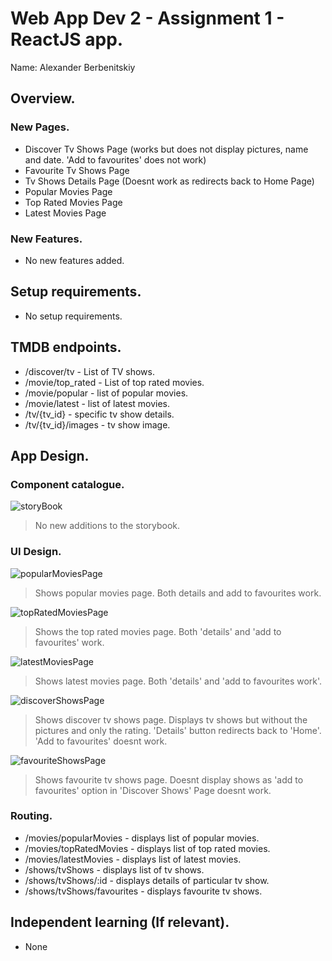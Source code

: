 # Web App Dev 2 - Assignment 1 - ReactJS app.

Name: Alexander Berbenitskiy

## Overview.

### New Pages.

+ Discover Tv Shows Page (works but does not display pictures, name and date. 'Add to favourites' does not work)
+ Favourite Tv Shows Page 
+ Tv Shows Details Page (Doesnt work as redirects back to Home Page)
+ Popular Movies Page
+ Top Rated Movies Page
+ Latest Movies Page

### New Features.

+ No new features added.

## Setup requirements.

+ No setup requirements.

## TMDB endpoints.

+ /discover/tv - List of TV shows.
+ /movie/top_rated - List of top rated movies.
+ /movie/popular - list of popular movies.
+ /movie/latest - list of latest movies.
+ /tv/{tv_id} - specific tv show details.
+ /tv/{tv_id}/images - tv show image.

## App Design.

### Component catalogue.

![storyBook](https://user-images.githubusercontent.com/74902057/205676625-da1aa2de-2c84-459f-8bdf-7771c13091b0.PNG)

>No new additions to the storybook.

### UI Design.

![popularMoviesPage](https://user-images.githubusercontent.com/74902057/205677334-5d9d2678-0b22-415a-83cd-a08cf2d2043a.PNG)

>Shows popular movies page. Both details and add to favourites work.

![topRatedMoviesPage](https://user-images.githubusercontent.com/74902057/205677473-5c6edec0-ab15-4ff3-b37c-6f2e124868a8.PNG)

>Shows the top rated movies page. Both 'details' and 'add to favourites' work.

![latestMoviesPage](https://user-images.githubusercontent.com/74902057/205677716-357c036f-0e8b-4c66-8fb3-9c826ad6d25b.PNG)

>Shows latest movies page. Both 'details' and 'add to favourites work'.

![discoverShowsPage](https://user-images.githubusercontent.com/74902057/205677795-6aa71ec9-f172-4b69-a5af-2597179223e2.PNG)

>Shows discover tv shows page. Displays tv shows but without the pictures and only the rating. 'Details' button redirects back to 'Home'. 'Add to favourites' doesnt work.

![favouriteShowsPage](https://user-images.githubusercontent.com/74902057/205678268-c4ca7fe6-bde0-48ff-8eb4-0a1164137bfc.PNG)

>Shows favourite tv shows page. Doesnt display shows as 'add to favourites' option in 'Discover Shows' Page doesnt work.

### Routing.

+ /movies/popularMovies - displays list of popular movies.
+ /movies/topRatedMovies - displays list of top rated movies.
+ /movies/latestMovies - displays list of latest movies.
+ /shows/tvShows - displays list of tv shows.
+ /shows/tvShows/:id - displays details of particular tv show.
+ /shows/tvShows/favourites - displays favourite tv shows.

## Independent learning (If relevant).

+ None
